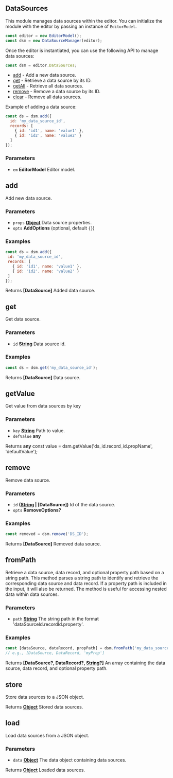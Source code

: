 <!-- Generated by documentation.js. Update this documentation by updating the source code. -->

## DataSources

This module manages data sources within the editor.
You can initialize the module with the editor by passing an instance of `EditorModel`.

```js
const editor = new EditorModel();
const dsm = new DataSourceManager(editor);
```

Once the editor is instantiated, you can use the following API to manage data sources:

```js
const dsm = editor.DataSources;
```

*   [add][1] - Add a new data source.
*   [get][2] - Retrieve a data source by its ID.
*   [getAll][3] - Retrieve all data sources.
*   [remove][4] - Remove a data source by its ID.
*   [clear][5] - Remove all data sources.

Example of adding a data source:

```js
const ds = dsm.add({
  id: 'my_data_source_id',
  records: [
    { id: 'id1', name: 'value1' },
    { id: 'id2', name: 'value2' }
  ]
});
```

### Parameters

*   `em` **EditorModel** Editor model.

## add

Add new data source.

### Parameters

*   `props` **[Object][6]** Data source properties.
*   `opts` **AddOptions**  (optional, default `{}`)

### Examples

```javascript
const ds = dsm.add({
 id: 'my_data_source_id',
 records: [
   { id: 'id1', name: 'value1' },
   { id: 'id2', name: 'value2' }
 ]
});
```

Returns **[DataSource]** Added data source.

## get

Get data source.

### Parameters

*   `id` **[String][7]** Data source id.

### Examples

```javascript
const ds = dsm.get('my_data_source_id');
```

Returns **[DataSource]** Data source.

## getValue

Get value from data sources by key

### Parameters

*   `key` **[String][7]** Path to value.
*   `defValue` **any**&#x20;

Returns **any** const value = dsm.getValue('ds\_id.record\_id.propName', 'defaultValue');

## remove

Remove data source.

### Parameters

*   `id` **([String][7] | [DataSource])** Id of the data source.
*   `opts` **RemoveOptions?**&#x20;

### Examples

```javascript
const removed = dsm.remove('DS_ID');
```

Returns **[DataSource]** Removed data source.

## fromPath

Retrieve a data source, data record, and optional property path based on a string path.
This method parses a string path to identify and retrieve the corresponding data source
and data record. If a property path is included in the input, it will also be returned.
The method is useful for accessing nested data within data sources.

### Parameters

*   `path` **[String][7]** The string path in the format 'dataSourceId.recordId.property'.

### Examples

```javascript
const [dataSource, dataRecord, propPath] = dsm.fromPath('my_data_source_id.record_id.myProp');
// e.g., [DataSource, DataRecord, 'myProp']
```

Returns **[DataSource?, DataRecord?, [String][7]?]** An array containing the data source,
data record, and optional property path.

## store

Store data sources to a JSON object.

Returns **[Object][6]** Stored data sources.

## load

Load data sources from a JSON object.

### Parameters

*   `data` **[Object][6]** The data object containing data sources.

Returns **[Object][6]** Loaded data sources.

[1]: #add

[2]: #get

[3]: #getall

[4]: #remove

[5]: #clear

[6]: https://developer.mozilla.org/docs/Web/JavaScript/Reference/Global_Objects/Object

[7]: https://developer.mozilla.org/docs/Web/JavaScript/Reference/Global_Objects/String
